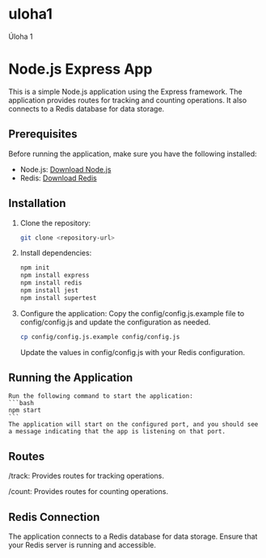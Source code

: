 # uloha1

Úloha 1

# Node.js Express App

This is a simple Node.js application using the Express framework. The application provides routes for tracking and counting operations. It also connects to a Redis database for data storage.

## Prerequisites

Before running the application, make sure you have the following installed:

- Node.js: [Download Node.js](https://nodejs.org/)
- Redis: [Download Redis](https://redis.io/download)

## Installation

1. Clone the repository:

   ```bash
   git clone <repository-url>
   ```

2. Install dependencies:

   ```bash
   npm init
   npm install express
   npm install redis
   npm install jest
   npm install supertest
   ```

3. Configure the application:
   Copy the config/config.js.example file to config/config.js and update the configuration as needed.

   ```bash
   cp config/config.js.example config/config.js
   ```

   Update the values in config/config.js with your Redis configuration.

## Running the Application

    Run the following command to start the application:
    ```bash
    npm start
    ```
    The application will start on the configured port, and you should see a message indicating that the app is listening on that port.

## Routes

/track: Provides routes for tracking operations.

/count: Provides routes for counting operations.

## Redis Connection

The application connects to a Redis database for data storage. Ensure that your Redis server is running and accessible.
